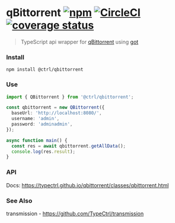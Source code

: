 # qBittorrent [![npm](https://img.shields.io/npm/v/@ctrl/qbittorrent.svg?maxAge=3600)](https://www.npmjs.com/package/@ctrl/qbittorrent) [![CircleCI](https://circleci.com/gh/TypeCtrl/qbittorrent.svg?style=svg)](https://circleci.com/gh/TypeCtrl/qbittorrent) [![coverage status](https://codecov.io/gh/typectrl/qbittorrent/branch/master/graph/badge.svg)](https://codecov.io/gh/typectrl/qbittorrent)

> TypeScript api wrapper for [qBittorrent](https://www.qbittorrent.org/) using [got](https://github.com/sindresorhus/got)

### Install

```console
npm install @ctrl/qbittorrent
```

### Use

```ts
import { QBittorrent } from '@ctrl/qbittorrent';

const qbittorrent = new QBittorrent({
  baseUrl: 'http://localhost:8080/',
  username: 'admin',
  password: 'adminadmin',
});

async function main() {
  const res = await qbittorrent.getAllData();
  console.log(res.result);
}
```

### API

Docs: https://typectrl.github.io/qbittorrent/classes/qbittorrent.html

### See Also
transmission - https://github.com/TypeCtrl/transmission
